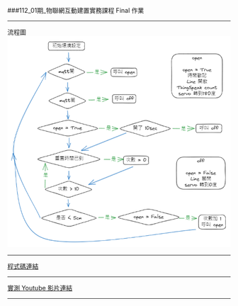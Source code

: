###112_01期_物聯網互動建置實務課程
Final 作業
- - -
流程圖
![流程圖](images/flow_chart.png)
- - -
[程式碼連結](https://github.com/Ken02062/IoT_Final_Work/blob/main/12_final/12_final.ino)
- - -
[實測 Youtube 影片連結](https://youtu.be/jro40tkCHU8)
- - -
